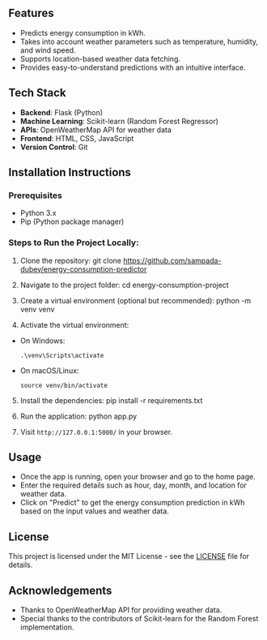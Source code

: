 ## Features
- Predicts energy consumption in kWh.
- Takes into account weather parameters such as temperature, humidity, and wind speed.
- Supports location-based weather data fetching.
- Provides easy-to-understand predictions with an intuitive interface.

## Tech Stack
- **Backend**: Flask (Python)
- **Machine Learning**: Scikit-learn (Random Forest Regressor)
- **APIs**: OpenWeatherMap API for weather data
- **Frontend**: HTML, CSS, JavaScript
- **Version Control**: Git

## Installation Instructions

### Prerequisites
- Python 3.x
- Pip (Python package manager)

### Steps to Run the Project Locally:
1. Clone the repository:
   git clone https://github.com/sampada-dubey/energy-consumption-predictor

2. Navigate to the project folder:
   cd energy-consumption-project

3. Create a virtual environment (optional but recommended):
   python -m venv venv

4. Activate the virtual environment:
- On Windows:
  ```
  .\venv\Scripts\activate
  ```
- On macOS/Linux:
  ```
  source venv/bin/activate
  ```
5. Install the dependencies:
   pip install -r requirements.txt

6. Run the application:
   python app.py

7. Visit `http://127.0.0.1:5000/` in your browser.

## Usage
- Once the app is running, open your browser and go to the home page.
- Enter the required details such as hour, day, month, and location for weather data.
- Click on "Predict" to get the energy consumption prediction in kWh based on the input values and weather data.

## License
This project is licensed under the MIT License - see the [LICENSE](LICENSE) file for details.

## Acknowledgements
- Thanks to OpenWeatherMap API for providing weather data.
- Special thanks to the contributors of Scikit-learn for the Random Forest implementation.